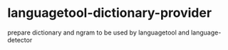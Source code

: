 # languagetool-dictionary-provider
prepare dictionary and ngram to be used by languagetool and language-detector 
